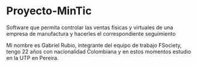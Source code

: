 # Proyecto-MinTic
Software que permita controlar las ventas físicas y virtuales de una empresa de manufactura y hacerles el correspondiente seguimiento

Mi nombre es Gabriel Rubio, integrante del equipo de trabajo FSociety, tengo 22 años con nacionalidad Colombiana y en estos momentos estudio en la UTP en Pereira. 
